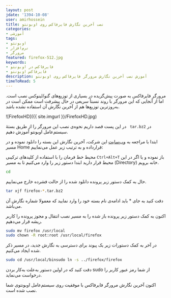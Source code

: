 ```yaml
---
layout: post
jdate: '1394-10-08'
user: amirhossein
title: نصب آخرین نگارش فایرفاکس روی اوبونتو
categories:
- آموزشی
tags:
- اوبونتو
- نرم‌افزار
- مرورگر
featured: firefox-512.jpg
keywords:
- فایرفاکس در اوبونتو
- فایرفاکس اوبونتو
description: آموزش نصب آخرین نگارش مرورگر فایرفاکس روی اوبونتو
timeToRead: 5
---
```


مرورگر فایرفاکس به صورت پیش‌گزیده در بسیاری از توزیع‌های گنو/لینوکس نصب است. اما از آنجایی که این مرورگر با روند نسبتاً سریعی در حال پیشرفت است ممکن است در به‌روزترین توزیع‌ها هم از آخرین نگارش آن استفاده نشده باشد.

![FirefoxHD]({{ site.imgurl }}/FirefoxHD.jpg)

در این پست قصد داریم نحوه‌ی نصب این مرورگر را از طریق بستهٔ ` tar.bz2` در سیستم‌عامل اوبونتو آموزش دهیم.

ابتدا با مراجعه به [وب‌سایت](https://www.mozilla.org/en-US/firefox/new/) این شرکت، آخرین نگارش این بسته را دانلود نموده و در مسیر Home قرارداده و به ترتیب زیر عمل می‌نماییم:

محیط خط فرمان را با استفاده از کلیدهای ترکیبی `Ctrl+Alt+T` باز نموده و یا اگر در این محیط قرار دارید ابتدا دستور زیر را وارد می‌کنیم تا به مسیر (Directory) خانه برویم.

```sh
cd
```

حال به کمک دستور زیر پرونده دانلود شده را از حالت فشرده خارج می‌نماییم.

```sh
tar xjf firefox-*.tar.bz2
```

دقت کنید به جای * باید ادامه‌ی نام بسته خود را وارد نمایید که معمولا شماره نگارش آن می‌باشد.

اکنون به کمک دستور زیر پرونده باز شده را به مسیر نصب انتقال و مجوز پرونده را کاربر ریشه قرار می‌دهیم.

```sh
sudo mv firefox /usr/local
sudo chown -R root:root /usr/local/firefox
```

در آخر به کمک دستورات زیر یک پیوند برای دسترسی به نگارش جدید، در مسیر ذکر شده ایجاد می‌کنیم.

```sh
sudo cd /usr/local/binsudo ln -s ../firefox/firefox
```

دقت کنید که در اولین دستور به‌علت به‌کار بردن sudo از شما رمز عبور کاربر را درخواست می‌نماید.

اکنون آخرین نگارش مرورگر فایرفاکس با موفقیت روی سیستم‌عامل اوبونتوی شما نصب شده است.